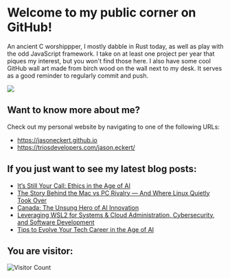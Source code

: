 # Welcome to my public corner on GitHub! 
An ancient C worshippper, I mostly dabble in Rust today, as well as play with the odd JavaScript framework.
I take on at least one project per year that piques my interest, but you won't find those here. 
I also have some cool GitHub wall art made from birch wood on the wall next to my desk. It serves as a good reminder to regularly commit and push.

![](https://jasoneckert.github.io/myblog/2023-in-review/invertocat.png?raw=true)

## Want to know more about me? 
Check out my personal website by navigating to one of the following URLs:
- https://jasoneckert.github.io
- https://triosdevelopers.com/jason.eckert/

## If you just want to see my latest blog posts:
<!-- BLOG-POST-LIST:START -->
- [It’s Still Your Call: Ethics in the Age of AI](https://jasoneckert.github.io/myblog/ethics-in-the-age-of-ai/)
- [The Story Behind the Mac vs PC Rivalry — And Where Linux Quietly Took Over](https://jasoneckert.github.io/myblog/mac-vs-pc/)
- [Canada: The Unsung Hero of AI Innovation](https://jasoneckert.github.io/myblog/canadian-ai/)
- [Leveraging WSL2 for Systems &amp; Cloud Administration, Cybersecurity, and Software Development](https://jasoneckert.github.io/myblog/wsl2/)
- [Tips to Evolve Your Tech Career in the Age of AI](https://jasoneckert.github.io/myblog/ai-in-tech/)
<!-- BLOG-POST-LIST:END -->

<!--
**jasoneckert/jasoneckert** is a ✨ _special_ ✨ repository because its `README.md` (this file) appears on your GitHub profile.

Here are some ideas to get you started:

- 🔭 I’m currently working on ...
- 🌱 I’m currently learning ...
- 👯 I’m looking to collaborate on ...
- 🤔 I’m looking for help with ...
- 💬 Ask me about ...
- 📫 How to reach me: ...
- 😄 Pronouns: ...
- ⚡ Fun fact: ...
-->
## You are visitor: 
![Visitor Count](https://profile-counter.glitch.me/jasoneckert/count.svg)
